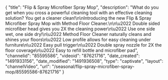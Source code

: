 {
    "title": "Flip & Spray Microfiber Spray Mop",
    "description": "What do you get when you cross a powerful cleaning tool with an effective cleaning solution? You get a cleaner clean!\n\nIntroducing the new Flip & Spray Microfiber Spray Mop with Method Floor Cleaner.\n\n\u2022 Double sided microfiber head gives you 2X the cleaning power\n\u2022 Use one side wet, one side dry!\n\u2022 Method Floor Cleaner naturally cleans and shines your floors\n\u2022 Low profile allows for easy cleaning under furniture\n\u2022 Easy pull trigger\n\u2022 Double spray nozzle for 2X the floor coverage\n\u2022 Easy to refill bottle and microfiber pad",
    "channelid": "85595586",
    "videoid": "87621716",
    "date_created": "1491933156",
    "date_modified": "1491936508",
    "type": "captivate",
    "layout": "channelVideo",
    "url": "\/seasonal\/flip-spray-microfiber-spray-mop\/85595586-87621716"
}
